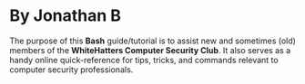 # By Jonathan B

The purpose of this **Bash** guide/tutorial is to assist new and sometimes (old) members of the **WhiteHatters Computer Security Club**. It also serves as a handy online quick-reference for tips, tricks, and commands relevant to computer security professionals. 
